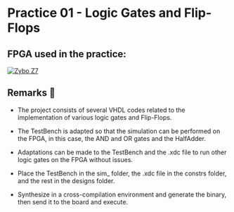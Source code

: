 # Practice 01 - Logic Gates and Flip-Flops

## FPGA used in the practice: 
[![Zybo Z7](https://img.shields.io/badge/Zybo_Z7-006400?style=for-the-badge&logo=xilinx&logoColor=white)](https://digilent.com/reference/programmable-logic/zybo-z7/start)

## Remarks 📝

- The project consists of several VHDL codes related to the implementation of various logic gates and Flip-Flops.
  
- The TestBench is adapted so that the simulation can be performed on the FPGA, in this case, the AND and OR gates and the HalfAdder.
  
- Adaptations can be made to the TestBench and the .xdc file to run other logic gates on the FPGA without issues.
  
- Place the TestBench in the sim_ folder, the .xdc file in the constrs folder, and the rest in the designs folder.
  
- Synthesize in a cross-compilation environment and generate the binary, then send it to the board and execute.

